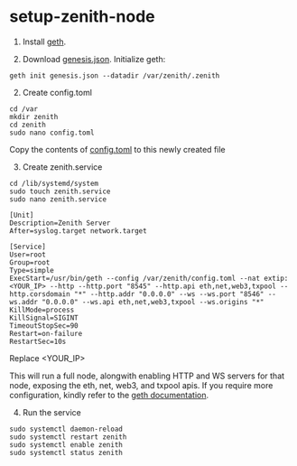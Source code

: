 # setup-zenith-node

1. Install [geth](https://geth.ethereum.org/docs/install-and-build/installing-geth).

2. Download [genesis.json](https://github.com/Ekkel-AI-Private-Limited/setup-zenith-node/blob/main/genesis.json). Initialize geth:
```
geth init genesis.json --datadir /var/zenith/.zenith
```

2. Create config.toml

```
cd /var
mkdir zenith
cd zenith
sudo nano config.toml
```

Copy the contents of [config.toml](https://github.com/Ekkel-AI-Private-Limited/setup-zenith-node/blob/main/config.toml) to this newly created file

3. Create zenith.service
```
cd /lib/systemd/system
sudo touch zenith.service
sudo nano zenith.service
```

```
[Unit]
Description=Zenith Server
After=syslog.target network.target

[Service]
User=root
Group=root
Type=simple
ExecStart=/usr/bin/geth --config /var/zenith/config.toml --nat extip:<YOUR_IP> --http --http.port "8545" --http.api eth,net,web3,txpool --http.corsdomain "*" --http.addr "0.0.0.0" --ws --ws.port "8546" --ws.addr "0.0.0.0" --ws.api eth,net,web3,txpool --ws.origins "*"
KillMode=process
KillSignal=SIGINT
TimeoutStopSec=90
Restart=on-failure
RestartSec=10s
```

Replace <YOUR_IP>

This will run a full node, alongwith enabling HTTP and WS servers for that node, exposing the eth, net, web3, and txpool apis. If you require more configuration, kindly refer to the [geth documentation](https://geth.ethereum.org/docs/).

4. Run the service
```
sudo systemctl daemon-reload
sudo systemctl restart zenith
sudo systemctl enable zenith
sudo systemctl status zenith
```